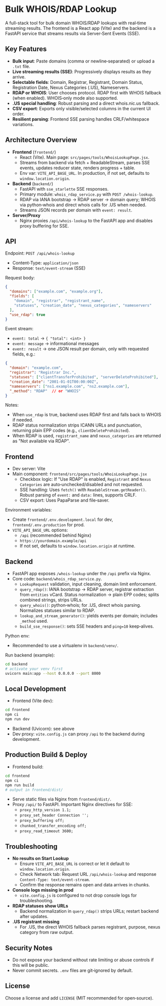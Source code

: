 # Bulk WHOIS/RDAP Lookup

A full-stack tool for bulk domain WHOIS/RDAP lookups with real‑time streaming results. The frontend is a React app (Vite) and the backend is a FastAPI service that streams results via Server‑Sent Events (SSE).


## Key Features
- **Bulk input**: Paste domains (comma or newline‑separated) or upload a `.txt` file.
- **Live streaming results (SSE)**: Progressively displays results as they arrive.
- **Selectable fields**: Domain, Registrar, Registrant, Domain Status, Registration Date, Nexus Categories (.US), Nameservers.
- **RDAP or WHOIS**: User chooses protocol. RDAP first with WHOIS fallback (when enabled). WHOIS‑only mode also supported.
- **.US special handling**: Robust parsing and a direct whois.nic.us fallback.
- **CSV export**: Exports only visible/selected columns in the current UI order.
- **Resilient parsing**: Frontend SSE parsing handles CRLF/whitespace variations.


## Architecture Overview
- **Frontend** (`frontend/`)
  - React (Vite). Main page: `src/pages/tools/WhoisLookupPage.jsx`.
  - Streams from backend via fetch + ReadableStream, parses SSE events, updates reducer state, renders progress + table.
  - Env var: `VITE_API_BASE_URL`. In production, if not set, defaults to `window.location.origin`.
- **Backend** (`backend/`)
  - FastAPI with `sse_starlette` SSE responses.
  - Primary module: `whois_rdap_service.py` with `POST /whois-lookup`.
  - RDAP via IANA bootstrap → RDAP server → domain query; WHOIS via python‑whois and direct whois calls for .US when needed.
  - Streams JSON records per domain with `event: result`.
- **Server/Proxy**
  - Nginx proxies `/api/whois-lookup` to the FastAPI app and disables proxy buffering for SSE.


## API
Endpoint: `POST /api/whois-lookup`
- Content‑Type: `application/json`
- Response: `text/event-stream` (SSE)

Request body:
```json
{
  "domains": ["example.com", "example.org"],
  "fields": [
    "domain", "registrar", "registrant_name",
    "statuses", "creation_date", "nexus_categories", "nameservers"
  ],
  "use_rdap": true
}
```

Event stream:
- `event: total` → `{ "total": <int> }`
- `event: message` → informational messages
- `event: result` → one JSON result per domain, only with requested fields, e.g.:
```json
{
  "domain": "example.com",
  "registrar": "Registrar Inc.",
  "statuses": ["clientTransferProhibited", "serverDeleteProhibited"],
  "creation_date": "2001-01-01T00:00:00Z",
  "nameservers": ["ns1.example.com", "ns2.example.com"],
  "_method": "RDAP"  // or "WHOIS"
}
```

Notes:
- When `use_rdap` is true, backend uses RDAP first and falls back to WHOIS if needed.
- RDAP status normalization strips ICANN URLs and punctuation, returning plain EPP codes (e.g., `clientDeleteProhibited`).
- When RDAP is used, `registrant_name` and `nexus_categories` are returned as "Not available via RDAP".


## Frontend
- Dev server: Vite
- Main component: `frontend/src/pages/tools/WhoisLookupPage.jsx`
  - Checkbox logic: If "Use RDAP" is enabled, `Registrant` and `Nexus Categories` are auto‑unchecked/disabled and not requested.
  - SSE handling: Uses `fetch()` with `ReadableStream.getReader()`. Robust parsing of `event:` and `data:` lines, supports CRLF.
  - CSV export: Uses PapaParse and file‑saver.

Environment variables:
- Create `frontend/.env.development.local` for dev, `frontend/.env.production` for prod.
- `VITE_API_BASE_URL` options:
  - `/api` (recommended behind Nginx)
  - `https://yourdomain.example/api`
  - If not set, defaults to `window.location.origin` at runtime.


## Backend
- FastAPI app exposes `/whois-lookup` under the `/api` prefix via Nginx.
- Core code: `backend/whois_rdap_service.py`.
  - `LookupRequest` validation, input cleaning, domain limit enforcement.
  - `query_rdap()`: IANA bootstrap → RDAP server, registrar extraction from `entities` vCard. Status normalization → plain EPP codes; splits combined strings, strips URLs.
  - `query_whois()`: python‑whois; for .US, direct whois parsing. Normalizes statuses similar to RDAP.
  - `lookup_and_stream_generator()`: yields events per domain; includes `_method` used.
  - `build_sse_response()`: sets SSE headers and `ping=10` keep‑alives.

Python env:
- Recommended to use a virtualenv in `backend/venv/`.

Run backend (example):
```bash
cd backend
# activate your venv first
uvicorn main:app --host 0.0.0.0 --port 8000
```


## Local Development
- Frontend (Vite dev):
```bash
cd frontend
npm ci
npm run dev
```
- Backend (Uvicorn): see above
- Dev proxy: `vite.config.js` can proxy `/api` to the backend during development.


## Production Build & Deploy
- Frontend build:
```bash
cd frontend
npm ci
npm run build
# output in frontend/dist/
```
- Serve static files via Nginx from `frontend/dist/`.
- Proxy `/api/` to FastAPI. Important Nginx directives for SSE:
  - `proxy_http_version 1.1;`
  - `proxy_set_header Connection '';`
  - `proxy_buffering off;`
  - `chunked_transfer_encoding off;`
  - `proxy_read_timeout 3600;`


## Troubleshooting
- **No results on Start Lookup**
  - Ensure `VITE_API_BASE_URL` is correct or let it default to `window.location.origin`.
  - Check Network tab: Request URL `/api/whois-lookup` and response `Content-Type: text/event-stream`.
  - Confirm the response remains open and data arrives in chunks.
- **Console logs missing in prod**
  - `vite.config.js` is configured to not drop console logs for troubleshooting.
- **RDAP statuses show URLs**
  - Backend normalization in `query_rdap()` strips URLs; restart backend after updates.
- **.US registrant missing**
  - For .US, the direct WHOIS fallback parses registrant, purpose, nexus category from raw output.


## Security Notes
- Do not expose your backend without rate limiting or abuse controls if this will be public.
- Never commit secrets. `.env` files are git‑ignored by default.


## License
Choose a license and add `LICENSE` (MIT recommended for open‑source).
